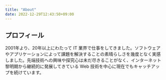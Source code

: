 ```yaml
---
title: "About"
date: 2022-12-29T12:43:50+09:00
---
```

## プロフィール

2001年より、20年以上にわたって IT 業界で仕事をしてきました。ソフトウェアやアプリケーションによって課題を解決することの素晴らしさを幾度となく実感しました。先端技術への興味や探究心は未だ尽きることがなく、インターネット黎明期から継続的に発展してきている Web 技術を中心に現在でもキャッチアップを続けています。
